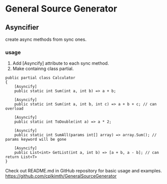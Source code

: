 ﻿# General Source Generator

## Asyncifier
create async methods from sync ones.

### usage
1. Add [Asyncify] attribute to each sync method.
2. Make containng class partial.

```
public partial class Calculator
{
    [Asyncify]
    public static int Sum(int a, int b) => a + b;
    
    [Asyncify]
    public static int Sum(int a, int b, int c) => a + b + c; // can overload
    
    [Asyncify]
    public static int ToDouble(int a) => a * 2;
    
    [Asyncify]
    public static int SumAll(params int[] array) => array.Sum(); // params keyword will be gone

    [Asyncify]
    public List<int> GetList(int a, int b) => [a + b, a - b]; // can return List<T>
}
```



Check out README.md in GitHub repository for basic usage and examples.
https://github.com/cplkimth/GeneralSourceGenerator